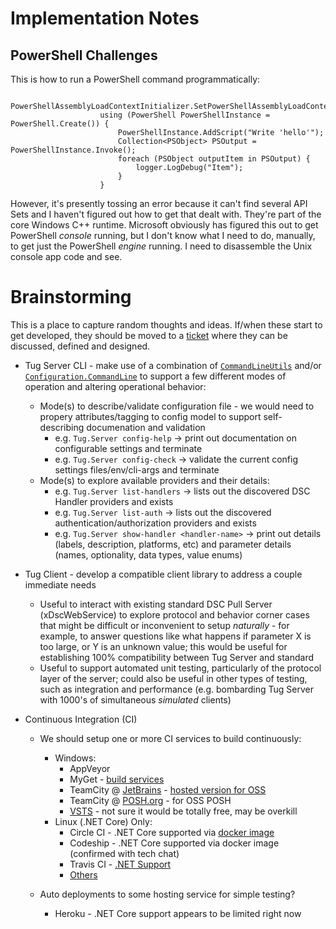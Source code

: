 
# Implementation Notes

## PowerShell Challenges

This is how to run a PowerShell command programmatically:

```
                    PowerShellAssemblyLoadContextInitializer.SetPowerShellAssemblyLoadContext(AppContext.BaseDirectory);
                    using (PowerShell PowerShellInstance = PowerShell.Create()) {
                        PowerShellInstance.AddScript("Write 'hello'");
                        Collection<PSObject> PSOutput = PowerShellInstance.Invoke();
                        foreach (PSObject outputItem in PSOutput) {
                            logger.LogDebug("Item");
                        }
                    }
```

However, it's presently tossing an error because it can't find several API Sets and I haven't
figured out how to get that dealt with. They're part of the core Windows C++ runtime. Microsoft
obviously has figured this out to get PowerShell _console_ running, but I don't know what I need
to do, manually, to get just the PowerShell _engine_ running. I need to disassemble the Unix
console app code and see.


# Brainstorming

This is a place to capture random thoughts and ideas.  If/when these start to get developed,
they should be moved to a [ticket](https://github.com/PowerShellOrg/tug/issues) where they
can be discussed, defined and designed.

* Tug Server CLI - make use of a combination of
  [`CommandLineUtils`](https://www.nuget.org/packages/Microsoft.Extensions.CommandLineUtils/)
  and/or [`Configuration.CommandLine`](https://www.nuget.org/packages/Microsoft.Extensions.Configuration.CommandLine/)
  to support a few different modes of operation and altering operational behavior:
  * Mode(s) to describe/validate configuration file - we would need to propery attributes/tagging
    to config model to support self-describing documenation and validation
    * e.g. `Tug.Server config-help` -> print out documentation on configurable settings and
      terminate
    * e.g. `Tug.Server config-check` -> validate the current config settings files/env/cli-args and
      terminate
  * Mode(s) to explore available providers and their details:
    * e.g. `Tug.Server list-handlers` -> lists out the discovered DSC Handler providers and exists
    * e.g. `Tug.Server list-auth` -> lists out the discovered authentication/authorization
    providers and exists
    * e.g. `Tug.Server show-handler <handler-name>` -> print out details (labels, description,
      platforms, etc) and parameter details (names, optionality, data types, value enums)

* Tug Client - develop a compatible client library to address a couple immediate needs
  * Useful to interact with existing standard DSC Pull Server (xDscWebService) to explore protocol
    and behavior corner cases that might be difficult or inconvenient to setup *naturally* - for
    example, to answer questions like what happens if parameter X is too large, or Y is an unknown
    value; this would be useful for establishing 100% compatibility between Tug Server and standard
  * Useful to support automated unit testing, particularly of the protocol layer of the server;
    could also be useful in other types of testing, such as integration and performance (e.g.
    bombarding Tug Server with 1000's of simultaneous *simulated* clients)

* Continuous Integration (CI)
  * We should setup one or more CI services to build continuously:
    * Windows:
      * AppVeyor
      * MyGet - [build services](http://docs.myget.org/docs/reference/build-services)
      * TeamCity @ [JetBrains](https://teamcity.jetbrains.com/) - [hosted version for OSS](https://blog.jetbrains.com/teamcity/2016/10/hosted-teamcity-for-open-source-a-new-home/)
      * TeamCity @ [POSH.org](https://powershell.org/build-server/) - for OSS POSH
      * [VSTS](https://www.visualstudio.com/team-services/continuous-integration/) - not sure it would be totally free, may be overkill
    * Linux (.NET Core) Only:
      * Circle CI - .NET Core supported via [docker image](https://discuss.circleci.com/t/net-projects/307/6)
      * Codeship - .NET Core supported via docker image (confirmed with tech chat)  
      * Travis CI - [.NET Support](https://docs.travis-ci.com/user/languages/csharp/)
      * [Others](https://github.com/ligurio/Continuous-Integration-services/blob/master/continuous-integration-services-list.md)
  
  * Auto deployments to some hosting service for simple testing?
    * Heroku - .NET Core support appears to be limited right now
